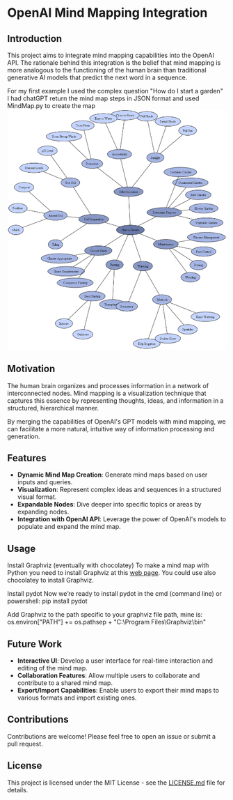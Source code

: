 # OpenAI Mind Mapping Integration

## Introduction
This project aims to integrate mind mapping capabilities into the OpenAI API. The rationale behind this integration is the belief that mind mapping is more analogous to the functioning of the human brain than traditional generative AI models that predict the next word in a sequence.

For my first example I used the complex question "How do I start a garden" I had chatGPT return the mind map steps in JSON format
and used MindMap.py to create the map
![Mind Map](mind_map.png)

## Motivation
The human brain organizes and processes information in a network of interconnected nodes. Mind mapping is a visualization technique that captures this essence by representing thoughts, ideas, and information in a structured, hierarchical manner.

By merging the capabilities of OpenAI's GPT models with mind mapping, we can facilitate a more natural, intuitive way of information processing and generation.

## Features
- **Dynamic Mind Map Creation**: Generate mind maps based on user inputs and queries.
- **Visualization**: Represent complex ideas and sequences in a structured visual format.
- **Expandable Nodes**: Dive deeper into specific topics or areas by expanding nodes.
- **Integration with OpenAI API**: Leverage the power of OpenAI's models to populate and expand the mind map.

## Usage
Install Graphviz (eventually with chocolatey)
To make a mind map with Python you need to install Graphviz at this [web page](https://graphviz.org/download/).
You could use also chocolatey to install Graphviz.

Install pydot
Now we’re ready to install pydot in the cmd (command line) or powershell:
pip install pydot

Add Graphviz to the path
specific to your graphviz file path, mine is:
os.environ["PATH"] += os.pathsep + "C:\\Program Files\\Graphviz\\bin"

## Future Work
- **Interactive UI**: Develop a user interface for real-time interaction and editing of the mind map.
- **Collaboration Features**: Allow multiple users to collaborate and contribute to a shared mind map.
- **Export/Import Capabilities**: Enable users to export their mind maps to various formats and import existing ones.

## Contributions
Contributions are welcome! Please feel free to open an issue or submit a pull request.

## License
This project is licensed under the MIT License - see the [LICENSE.md](LICENSE.md) file for details.
